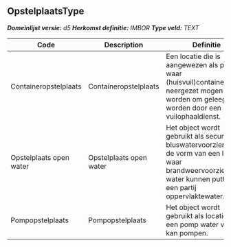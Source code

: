 ﻿## OpstelplaatsType

*__Domeinlijst versie:__ d5*
*__Herkomst definitie:__ IMBOR*
*__Type veld:__ TEXT*

|__Code__ |__Description__ |__Definitie__	|
|	---	|	---	|   ---	| 
| Containeropstelplaats | Containeropstelplaats | Een locatie die is aangewezen als plaats waar (huisvuil)containers neergezet mogen worden om geleegd te worden door een vuilophaaldienst. |
| Opstelplaats open water | Opstelplaats open water | Het object wordt gebruikt als secundaire bluswatervoorziening, in de vorm van een locatie waar brandweervoorzieningen water kunnen putten uit een partij oppervlaktewater. |
| Pompopstelplaats | Pompopstelplaats | Het object wordt gebruikt als locatie waar een pomp water voort kan pompen. |
